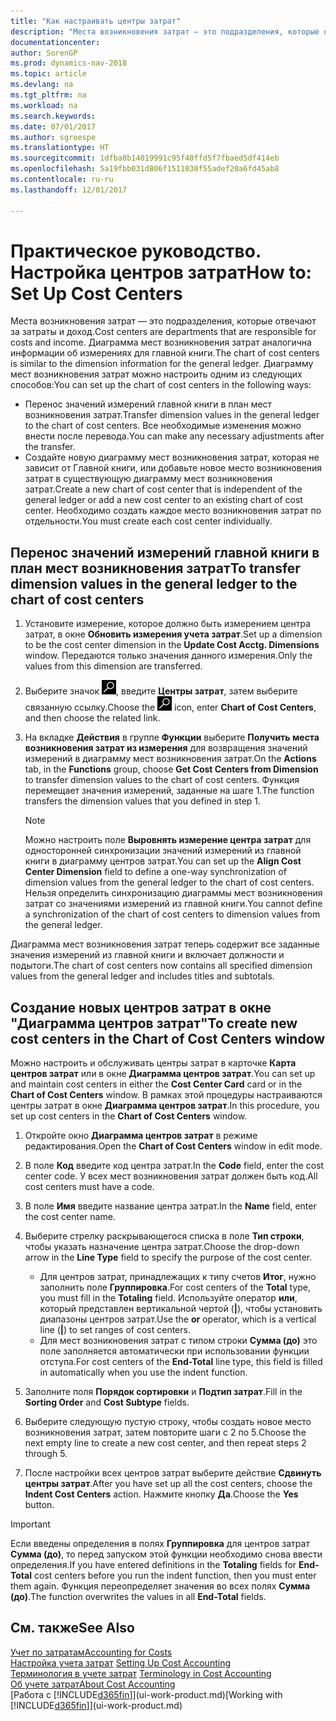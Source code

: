```yaml
---
title: "Как настраивать центры затрат"
description: "Места возникновения затрат — это подразделения, которые отвечают за затраты и доход. Диаграмма мест возникновения затрат аналогична информации об измерениях для главной книги."
documentationcenter: 
author: SorenGP
ms.prod: dynamics-nav-2018
ms.topic: article
ms.devlang: na
ms.tgt_pltfrm: na
ms.workload: na
ms.search.keywords: 
ms.date: 07/01/2017
ms.author: sgroespe
ms.translationtype: HT
ms.sourcegitcommit: 1dfba8b14019991c95f40ffd5f7fbaed5df414eb
ms.openlocfilehash: 5a19fbb031d806f1511030f55adef20a6fd45ab8
ms.contentlocale: ru-ru
ms.lasthandoff: 12/01/2017

---
```

# <a name="how-to-set-up-cost-centers"></a><span data-ttu-id="f20b4-104">Практическое руководство. Настройка центров затрат</span><span class="sxs-lookup"><span data-stu-id="f20b4-104">How to: Set Up Cost Centers</span></span>
<span data-ttu-id="f20b4-105">Места возникновения затрат — это подразделения, которые отвечают за затраты и доход.</span><span class="sxs-lookup"><span data-stu-id="f20b4-105">Cost centers are departments that are responsible for costs and income.</span></span> <span data-ttu-id="f20b4-106">Диаграмма мест возникновения затрат аналогична информации об измерениях для главной книги.</span><span class="sxs-lookup"><span data-stu-id="f20b4-106">The chart of cost centers is similar to the dimension information for the general ledger.</span></span> <span data-ttu-id="f20b4-107">Диаграмму мест возникновения затрат можно настроить одним из следующих способов:</span><span class="sxs-lookup"><span data-stu-id="f20b4-107">You can set up the chart of cost centers in the following ways:</span></span>  

-   <span data-ttu-id="f20b4-108">Перенос значений измерений главной книги в план мест возникновения затрат.</span><span class="sxs-lookup"><span data-stu-id="f20b4-108">Transfer dimension values in the general ledger to the chart of cost centers.</span></span> <span data-ttu-id="f20b4-109">Все необходимые изменения можно внести после перевода.</span><span class="sxs-lookup"><span data-stu-id="f20b4-109">You can make any necessary adjustments after the transfer.</span></span>  
-   <span data-ttu-id="f20b4-110">Создайте новую диаграмму мест возникновения затрат, которая не зависит от Главной книги, или добавьте новое место возникновения затрат в существующую диаграмму мест возникновения затрат.</span><span class="sxs-lookup"><span data-stu-id="f20b4-110">Create a new chart of cost center that is independent of the general ledger or add a new cost center to an existing chart of cost center.</span></span> <span data-ttu-id="f20b4-111">Необходимо создать каждое место возникновения затрат по отдельности.</span><span class="sxs-lookup"><span data-stu-id="f20b4-111">You must create each cost center individually.</span></span>  

## <a name="to-transfer-dimension-values-in-the-general-ledger-to-the-chart-of-cost-centers"></a><span data-ttu-id="f20b4-112">Перенос значений измерений главной книги в план мест возникновения затрат</span><span class="sxs-lookup"><span data-stu-id="f20b4-112">To transfer dimension values in the general ledger to the chart of cost centers</span></span>  
1.  <span data-ttu-id="f20b4-113">Установите измерение, которое должно быть измерением центра затрат, в окне **Обновить измерения учета затрат**.</span><span class="sxs-lookup"><span data-stu-id="f20b4-113">Set up a dimension to be the cost center dimension in the **Update Cost Acctg. Dimensions** window.</span></span> <span data-ttu-id="f20b4-114">Передаются только значения данного измерения.</span><span class="sxs-lookup"><span data-stu-id="f20b4-114">Only the values from this dimension are transferred.</span></span>  
2.  <span data-ttu-id="f20b4-115">Выберите значок ![Поиск страницы или отчета](media/ui-search/search_small.png "Значок поиска страницы или отчета"), введите **Центры затрат**, затем выберите связанную ссылку.</span><span class="sxs-lookup"><span data-stu-id="f20b4-115">Choose the ![Search for Page or Report](media/ui-search/search_small.png "Search for Page or Report icon") icon, enter **Chart of Cost Centers**, and then choose the related link.</span></span>  
3.  <span data-ttu-id="f20b4-116">На вкладке **Действия** в группе **Функции** выберите **Получить места возникновения затрат из измерения** для возвращения значений измерений в диаграмму мест возникновения затрат.</span><span class="sxs-lookup"><span data-stu-id="f20b4-116">On the **Actions** tab, in the **Functions** group, choose **Get Cost Centers from Dimension** to transfer dimension values to the chart of cost centers.</span></span> <span data-ttu-id="f20b4-117">Функция перемещает значения измерений, заданные на шаге 1.</span><span class="sxs-lookup"><span data-stu-id="f20b4-117">The function transfers the dimension values that you defined in step 1.</span></span>  

    > [!NOTE]  
    >  <span data-ttu-id="f20b4-118">Можно настроить поле **Выровнять измерение центра затрат** для односторонней синхронизации значений измерений из главной книги в диаграмму центров затрат.</span><span class="sxs-lookup"><span data-stu-id="f20b4-118">You can set up the **Align Cost Center Dimension**  field to define a one-way synchronization of dimension values from the general ledger to the chart of cost centers.</span></span> <span data-ttu-id="f20b4-119">Нельзя определить синхронизацию диаграммы мест возникновения затрат со значениями измерений из главной книги.</span><span class="sxs-lookup"><span data-stu-id="f20b4-119">You cannot define a synchronization of the chart of cost centers to dimension values from the general ledger.</span></span>  

<span data-ttu-id="f20b4-120">Диаграмма мест возникновения затрат теперь содержит все заданные значения измерений из главной книги и включает должности и подытоги.</span><span class="sxs-lookup"><span data-stu-id="f20b4-120">The chart of cost centers now contains all specified dimension values from the general ledger and includes titles and subtotals.</span></span>  

## <a name="to-create-new-cost-centers-in-the-chart-of-cost-centers-window"></a><span data-ttu-id="f20b4-121">Создание новых центров затрат в окне "Диаграмма центров затрат"</span><span class="sxs-lookup"><span data-stu-id="f20b4-121">To create new cost centers in the Chart of Cost Centers window</span></span>  
<span data-ttu-id="f20b4-122">Можно настроить и обслуживать центры затрат в карточке **Карта центров затрат** или в окне **Диаграмма центров затрат**.</span><span class="sxs-lookup"><span data-stu-id="f20b4-122">You can set up and maintain cost centers in either the **Cost Center Card** card or in the **Chart of Cost Centers** window.</span></span> <span data-ttu-id="f20b4-123">В рамках этой процедуры настраиваются центры затрат в окне **Диаграмма центров затрат**.</span><span class="sxs-lookup"><span data-stu-id="f20b4-123">In this procedure, you set up cost centers in the **Chart of Cost Centers** window.</span></span>  

1. <span data-ttu-id="f20b4-124">Откройте окно **Диаграмма центров затрат** в режиме редактирования.</span><span class="sxs-lookup"><span data-stu-id="f20b4-124">Open the **Chart of Cost Centers** window in edit mode.</span></span>  
2. <span data-ttu-id="f20b4-125">В поле **Код** введите код центра затрат.</span><span class="sxs-lookup"><span data-stu-id="f20b4-125">In the **Code** field, enter the cost center code.</span></span> <span data-ttu-id="f20b4-126">У всех мест возникновения затрат должен быть код.</span><span class="sxs-lookup"><span data-stu-id="f20b4-126">All cost centers must have a code.</span></span>  
3. <span data-ttu-id="f20b4-127">В поле **Имя** введите название центра затрат.</span><span class="sxs-lookup"><span data-stu-id="f20b4-127">In the **Name** field, enter the cost center name.</span></span>  
4. <span data-ttu-id="f20b4-128">Выберите стрелку раскрывающегося списка в поле **Тип строки**, чтобы указать назначение центра затрат.</span><span class="sxs-lookup"><span data-stu-id="f20b4-128">Choose the drop-down arrow in the **Line Type** field to specify the purpose of the cost center.</span></span>  

    - <span data-ttu-id="f20b4-129">Для центров затрат, принадлежащих к типу счетов **Итог**, нужно заполнить поле **Группировка**.</span><span class="sxs-lookup"><span data-stu-id="f20b4-129">For cost centers of the **Total** type, you must fill in the **Totaling** field.</span></span> <span data-ttu-id="f20b4-130">Используйте оператор **или**, который представлен вертикальной чертой (**&#124;**), чтобы установить диапазоны центров затрат.</span><span class="sxs-lookup"><span data-stu-id="f20b4-130">Use the **or** operator, which is a vertical line (**&#124;**) to set ranges of cost centers.</span></span>  
    - <span data-ttu-id="f20b4-131">Для мест возникновения затрат с типом строки **Сумма (до)** это поле заполняется автоматически при использовании функции отступа.</span><span class="sxs-lookup"><span data-stu-id="f20b4-131">For cost centers of the **End-Total** line type, this field is filled in automatically when you use the indent function.</span></span>  
5.  <span data-ttu-id="f20b4-132">Заполните поля **Порядок сортировки** и **Подтип затрат**.</span><span class="sxs-lookup"><span data-stu-id="f20b4-132">Fill in the **Sorting Order** and **Cost Subtype** fields.</span></span>  
6.  <span data-ttu-id="f20b4-133">Выберите следующую пустую строку, чтобы создать новое место возникновения затрат, затем повторите шаги с 2 по 5.</span><span class="sxs-lookup"><span data-stu-id="f20b4-133">Choose the next empty line to create a new cost center, and then repeat steps 2 through 5.</span></span>  
7.  <span data-ttu-id="f20b4-134">После настройки всех центров затрат выберите действие **Сдвинуть центры затрат**.</span><span class="sxs-lookup"><span data-stu-id="f20b4-134">After you have set up all the cost centers, choose the **Indent Cost Centers** action.</span></span> <span data-ttu-id="f20b4-135">Нажмите кнопку **Да**.</span><span class="sxs-lookup"><span data-stu-id="f20b4-135">Choose the **Yes** button.</span></span>  

> [!IMPORTANT]  
>  <span data-ttu-id="f20b4-136">Если введены определения в полях **Группировка** для центров затрат **Сумма (до)**, то перед запуском этой функции необходимо снова ввести определения.</span><span class="sxs-lookup"><span data-stu-id="f20b4-136">If you have entered definitions in the **Totaling** fields for **End-Total** cost centers before you run the indent function, then you must enter them again.</span></span> <span data-ttu-id="f20b4-137">Функция переопределяет значения во всех полях **Сумма (до)**.</span><span class="sxs-lookup"><span data-stu-id="f20b4-137">The function overwrites the values in all **End-Total** fields.</span></span>  

## <a name="see-also"></a><span data-ttu-id="f20b4-138">См. также</span><span class="sxs-lookup"><span data-stu-id="f20b4-138">See Also</span></span>  
[<span data-ttu-id="f20b4-139">Учет по затратам</span><span class="sxs-lookup"><span data-stu-id="f20b4-139">Accounting for Costs</span></span>](finance-manage-cost-accounting.md)  
<span data-ttu-id="f20b4-140">[Настройка учета затрат](finance-set-up-cost-accounting.md) </span><span class="sxs-lookup"><span data-stu-id="f20b4-140">[Setting Up Cost Accounting](finance-set-up-cost-accounting.md) </span></span>  
<span data-ttu-id="f20b4-141">[Терминология в учете затрат](finance-terminology-in-cost-accounting.md) </span><span class="sxs-lookup"><span data-stu-id="f20b4-141">[Terminology in Cost Accounting](finance-terminology-in-cost-accounting.md) </span></span>  
[<span data-ttu-id="f20b4-142">Об учете затрат</span><span class="sxs-lookup"><span data-stu-id="f20b4-142">About Cost Accounting</span></span>](finance-about-cost-accounting.md)  
<span data-ttu-id="f20b4-143">[Работа с [!INCLUDE[d365fin](includes/d365fin_md.md)]](ui-work-product.md)</span><span class="sxs-lookup"><span data-stu-id="f20b4-143">[Working with [!INCLUDE[d365fin](includes/d365fin_md.md)]](ui-work-product.md)</span></span>

